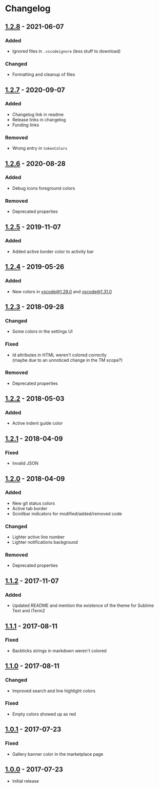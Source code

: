 # Changelog

## [1.2.8] - 2021-06-07

### Added

- Ignored files in `.vscodeignore` (less stuff to download)

### Changed

- Formatting and cleanup of files

## [1.2.7] - 2020-09-07

### Added

- Changelog link in readme
- Release links in changelog
- Funding links

### Removed

- Wrong entry in `tokenColors`

## [1.2.6] - 2020-08-28

### Added

- Debug icons foreground colors

### Removed

- Deprecated properties

## [1.2.5] - 2019-11-07

### Added

- Added active border color to activity bar

## [1.2.4] - 2019-05-26

### Added

- New colors in vscode@1.28.0 and vscode@1.31.0

## [1.2.3] - 2018-09-28

### Changed

- Some colors in the settings UI

### Fixed

- Id attributes in HTML weren't colored correctly  
  (maybe due to an unnoticed change in the TM scope?)

### Removed

- Deprecated properties

## [1.2.2] - 2018-05-03

### Added

- Active indent guide color

## [1.2.1] - 2018-04-09

### Fixed

- Invalid JSON

## [1.2.0] - 2018-04-09

### Added

- New git status colors
- Active tab border
- Scrollbar indicators for modified/added/removed code

### Changed

- Lighter active line number
- Lighter notifications background

### Removed

- Deprecated properties

## [1.1.2] - 2017-11-07

### Added

- Updated README and mention the existence of the theme for Sublime Text and iTerm2

## [1.1.1] - 2017-08-11

### Fixed

- Backticks strings in markdown weren't colored

## [1.1.0] - 2017-08-11

### Changed

- Improved search and line highlight colors

### Fixed

- Empty colors showed up as red

## [1.0.1] - 2017-07-23

### Fixed

- Gallery banner color in the marketplace page

## [1.0.0] - 2017-07-23

- Initial release

[1.2.8]: https://github.com/Pustur/calamity-vscode/compare/1.2.7...1.2.8
[1.2.7]: https://github.com/Pustur/calamity-vscode/compare/1.2.6...1.2.7
[1.2.6]: https://github.com/Pustur/calamity-vscode/compare/1.2.5...1.2.6
[1.2.5]: https://github.com/Pustur/calamity-vscode/compare/1.2.4...1.2.5
[1.2.4]: https://github.com/Pustur/calamity-vscode/compare/1.2.3...1.2.4
[1.2.3]: https://github.com/Pustur/calamity-vscode/compare/1.2.2...1.2.3
[1.2.2]: https://github.com/Pustur/calamity-vscode/compare/1.2.1...1.2.2
[1.2.1]: https://github.com/Pustur/calamity-vscode/compare/1.2.0...1.2.1
[1.2.0]: https://github.com/Pustur/calamity-vscode/compare/1.1.2...1.2.0
[1.1.2]: https://github.com/Pustur/calamity-vscode/compare/1.1.1...1.1.2
[1.1.1]: https://github.com/Pustur/calamity-vscode/compare/1.1.0...1.1.1
[1.1.0]: https://github.com/Pustur/calamity-vscode/compare/1.0.1...1.1.0
[1.0.1]: https://github.com/Pustur/calamity-vscode/compare/1.0.0...1.0.1
[1.0.0]: https://github.com/Pustur/calamity-vscode/releases/tag/1.0.0
